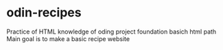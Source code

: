 # odin-recipes
Practice of HTML knowledge of oding project foundation basich html path
Main goal is to make a basic recipe website